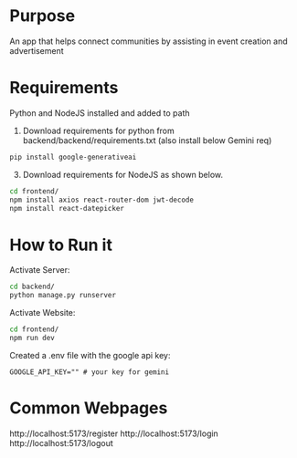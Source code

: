 # Purpose 
An app that helps connect communities by assisting in event creation and advertisement

# Requirements
Python and NodeJS installed and added to path

1. Download requirements for python from backend/backend/requirements.txt (also install below Gemini req)
```bash
pip install google-generativeai
```

3. Download requirements for NodeJS as shown below. 

```bash
cd frontend/
npm install axios react-router-dom jwt-decode
npm install react-datepicker
```

# How to Run it
Activate Server:
```bash
cd backend/
python manage.py runserver
```

Activate Website:
```bash
cd frontend/
npm run dev
```

Created a .env file with the google api key:
```env
GOOGLE_API_KEY="" # your key for gemini
```


# Common Webpages
http://localhost:5173/register
http://localhost:5173/login
http://localhost:5173/logout
